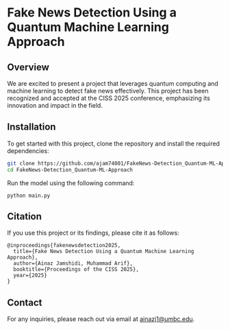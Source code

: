 # Fake News Detection Using a Quantum Machine Learning Approach

## Overview
We are excited to present a project that leverages quantum computing and machine learning to detect fake news effectively. This project has been recognized and accepted at the CISS 2025 conference, emphasizing its innovation and impact in the field.

## Installation

To get started with this project, clone the repository and install the required dependencies:

```bash
git clone https://github.com/ajam74001/FakeNews-Detection_Quantum-ML-Approach.git
cd FakeNews-Detection_Quantum-ML-Approach
```
Run the model using the following command:
```
python main.py
```


## Citation
If you use this project or its findings, please cite it as follows:

```
@inproceedings{fakenewsdetection2025,
  title={Fake News Detection Using a Quantum Machine Learning Approach},
  author={Ainaz Jamshidi, Muhammad Arif},
  booktitle={Proceedings of the CISS 2025},
  year={2025}
}
```

## Contact
For any inquiries, please reach out via email at ainazj1@umbc.edu.
